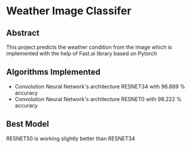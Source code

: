 # Weather Image Classifer 

## Abstract 
This project predicts the weather condition from the image which is implemented with the help of Fast.ai library based on Pytorch
## Algorithms Implemented 
<ul>
	<li>Convolution Neural Network's architecture RESNET34 with 96.889 % accuracy </li>
	<li>Convolution Neural Network's architecture RESNET0 with 98.222 % accuracy</li>
</ul>

## Best Model 
RESNET50 is working slightly better than RESNET34
